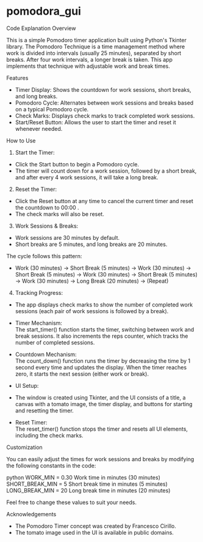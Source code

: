 # pomodora_gui
  Code Explanation
     Overview

This is a simple Pomodoro timer application built using Python's Tkinter library. The Pomodoro Technique is a time management method where work is divided into intervals (usually 25 minutes), separated by short breaks. After four work intervals, a longer break is taken. This app implements that technique with adjustable work and break times.

   Features

-   Timer Display:   Shows the countdown for work sessions, short breaks, and long breaks.
-   Pomodoro Cycle:   Alternates between work sessions and breaks based on a typical Pomodoro cycle.
-   Check Marks:   Displays check marks to track completed work sessions.
-   Start/Reset Button:   Allows the user to start the timer and reset it whenever needed.
  
   How to Use

1.   Start the Timer:  
   - Click the   Start   button to begin a Pomodoro cycle.
   - The timer will count down for a work session, followed by a short break, and after every 4 work sessions, it will take a long break.

2.   Reset the Timer:  
   - Click the   Reset   button at any time to cancel the current timer and reset the countdown to  00:00 .
   - The check marks will also be reset.

3.   Work Sessions & Breaks:  
   - Work sessions are 30 minutes by default.
   - Short breaks are 5 minutes, and long breaks are 20 minutes.
   
   The cycle follows this pattern:
   -   Work (30 minutes)   →   Short Break (5 minutes)   →   Work (30 minutes)   →   Short Break (5 minutes)   →   Work (30 minutes)   →   Short Break (5 minutes)   →   Work (30 minutes)   →   Long Break (20 minutes)   → (Repeat)

4.   Tracking Progress:  
   - The app displays check marks to show the number of completed work sessions (each pair of work sessions is followed by a break).


-   Timer Mechanism:   
   The  start_timer()  function starts the timer, switching between work and break sessions. It also increments the  reps  counter, which tracks the number of completed sessions.
   
-   Countdown Mechanism:   
   The  count_down()  function runs the timer by decreasing the time by 1 second every time and updates the display. When the timer reaches zero, it starts the next session (either work or break).
   
-   UI Setup:   
   - The window is created using Tkinter, and the UI consists of a title, a canvas with a tomato image, the timer display, and buttons for starting and resetting the timer.
   
-   Reset Timer:  
   The  reset_timer()  function stops the timer and resets all UI elements, including the check marks.

   Customization

You can easily adjust the times for work sessions and breaks by modifying the following constants in the code:

   python
WORK_MIN = 0.30           Work time in minutes (30 minutes)
SHORT_BREAK_MIN = 5        Short break time in minutes (5 minutes)
LONG_BREAK_MIN = 20        Long break time in minutes (20 minutes)
   

Feel free to change these values to suit your needs.

   Acknowledgements

- The Pomodoro Timer concept was created by Francesco Cirillo.
- The tomato image used in the UI is available in public domains.

